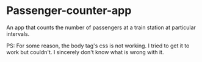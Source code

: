 # Passenger-counter-app
An app that counts the number of passengers at a train station at particular intervals. 

PS: For some reason, the body tag's css is not working. I tried to get it to work but couldn't. I sincerely don't know what is wrong with it. 
